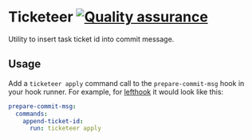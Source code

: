 # Ticketeer [![Quality assurance](https://github.com/mishamyrt/ticketeer/actions/workflows/quality-assurance.yaml/badge.svg)](https://github.com/mishamyrt/ticketeer/actions/workflows/quality-assurance.yaml)

Utility to insert task ticket id into commit message.

## Usage

Add a `ticketeer apply` command call to the `prepare-commit-msg` hook in your hook runner.
For example, for [lefthook](https://github.com/evilmartians/lefthook/tree/master) it would look like this:

```yaml
prepare-commit-msg:
  commands:
    append-ticket-id:
      run: ticketeer apply
```